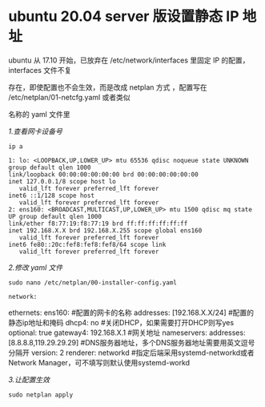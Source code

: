 # ubuntu 20.04 server 版设置静态 IP 地址

ubuntu 从 17.10 开始，已放弃在 /etc/network/interfaces 里固定 IP 的配置，interfaces 文件不复

存在，即使配置也不会生效，而是改成 netplan 方式 ，配置写在 /etc/netplan/01-netcfg.yaml 或者类似

名称的 yaml 文件里

*1.查看网卡设备号*

    ip a

    1: lo: <LOOPBACK,UP,LOWER_UP> mtu 65536 qdisc noqueue state UNKNOWN group default qlen 1000
    link/loopback 00:00:00:00:00:00 brd 00:00:00:00:00:00
    inet 127.0.0.1/8 scope host lo
       valid_lft forever preferred_lft forever
    inet6 ::1/128 scope host
       valid_lft forever preferred_lft forever
    2: ens160: <BROADCAST,MULTICAST,UP,LOWER_UP> mtu 1500 qdisc mq state UP group default qlen 1000
    link/ether f8:77:19:f8:77:19 brd ff:ff:ff:ff:ff:ff
    inet 192.168.X.X brd 192.168.X.255 scope global ens160
       valid_lft forever preferred_lft forever
    inet6 fe80::20c:fef8:fef8:fef8/64 scope link
       valid_lft forever preferred_lft forever

*2.修改 yaml 文件*

    sudo nano /etc/netplan/00-installer-config.yaml

    network:
  ethernets:
    ens160:     #配置的网卡的名称
      addresses: [192.168.X.X/24]    #配置的静态ip地址和掩码
      dhcp4: no    #关闭DHCP，如果需要打开DHCP则写yes
      optional: true
      gateway4: 192.168.X.1    #网关地址
      nameservers:
         addresses: [8.8.8.8,119.29.29.29]    #DNS服务器地址，多个DNS服务器地址需要用英文逗号分隔开
  version: 2
  renderer: networkd    #指定后端采用systemd-networkd或者Network Manager，可不填写则默认使用systemd-workd

*3.让配置生效*

    sudo netplan apply
